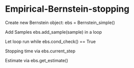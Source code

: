 # Empirical-Bernstein-stopping

Create new Bernstein object: ebs = Bernstein_simple()

Add Samples ebs.add_sample(sample) in a loop 

Let loop run while ebs.cond_check() == True
 
Stopping time via ebs.current_step

Estimate via ebs.get_estimate()


